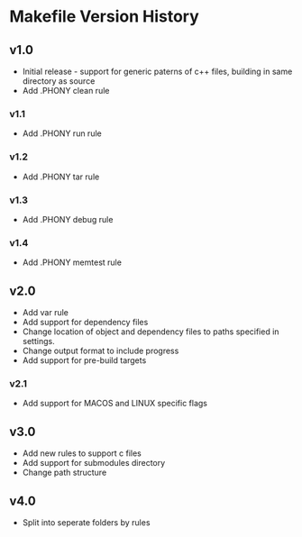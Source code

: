 # Makefile Version History

## v1.0
* Initial release - support for generic paterns of c++ files, building in same directory as source
* Add .PHONY clean rule

### v1.1
* Add .PHONY run rule

### v1.2
* Add .PHONY tar rule

### v1.3
* Add .PHONY debug rule

### v1.4
* Add .PHONY memtest rule

## v2.0
* Add var rule
* Add support for dependency files
* Change location of object and dependency files to paths specified in settings.
* Change output format to include progress
* Add support for pre-build targets

### v2.1
* Add support for MACOS and LINUX specific flags

## v3.0
* Add new rules to support c files
* Add support for submodules directory
* Change path structure

## v4.0
* Split into seperate folders by rules

